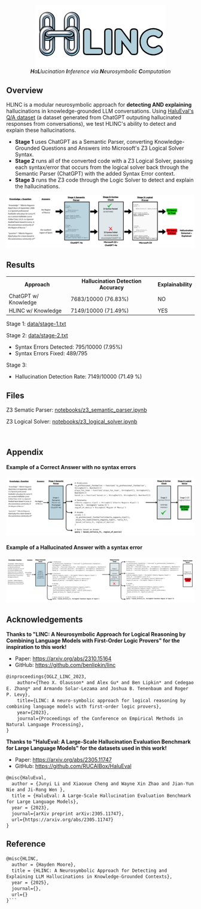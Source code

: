 <p align="center">
  <img src="images/logo.png" width="350" title="HLINC">
  <br>
  <i><b>H</b>a<b>L</b>lucination <b>I</b>nference via <b>N</b>eurosymbolic <b>C</b>omputation</i>
</p>



## Overview

HLINC is a modular neurosymbolic approach for <b>detecting AND explaining</b> hallucinations in knowledge-grounded LLM conversations. Using [HaluEval's Q/A dataset](https://github.com/RUCAIBox/HaluEval/tree/main) (a dataset generated from ChatGPT outputing hallucinated responses from conversations), we test HLINC's ability to detect and explain these hallucinations.
	
- **Stage 1** uses ChatGPT as a Semantic Parser, converting Knowledge-Grounded Questions and Answers into Microsoft's Z3 Logical Solver Syntax. 
- **Stage 2** runs all of the converted code with a Z3 Logical Solver, passing each syntax/error that occurs from the logical solver back through the Semantic Parser (ChatGPT) with the added Syntax Error context.
- **Stage 3** runs the Z3 code through the Logic Solver to detect and explain the hallucinations.  

<p align="center">
  <img src="images/example-1.png" title="HLINC stages">
</p>


## Results

<!DOCTYPE html>
<html>
<head>

</head>
<body>


<table>
  <tr>
    <th>Approach</th>
    <th>Hallucination Detection Accuracy</th>
    <th>Explainability</th>
  </tr>
  <tr>
    <td>ChatGPT w/ Knowledge</td>
    <td>7683/10000 (76.83%)</td>
    <td>NO</td>
  </tr>
  <tr>
    <td>HLINC w/ Knowledge</td>
    <td>7149/10000 (71.49%)</td>
    <td>YES</td>
  </tr>
</table>

</body>
</html>

Stage 1: [data/stage-1.txt](https://github.com/HaydenMM/HLINC/blob/dev/data/stage-1.txt)
  
Stage 2: [data/stage-2.txt](https://github.com/HaydenMM/HLINC/blob/dev/data/stage-2.txt)
- Syntax Errors Detected: 795/10000 (7.95%)
- Syntax Errors Fixed: 489/795

Stage 3:
- Hallucination Detection Rate: 7149/10000 (71.49 %)

## Files
Z3 Sematic Parser: [notebooks/z3_semantic_parser.ipynb](https://github.com/HaydenMM/HLINC/blob/dev/notebooks/z3_semantic_parser.ipynb)

Z3 Logical Solver: [notebooks/z3_logical_solver.ipynb](https://github.com/HaydenMM/HLINC/blob/dev/notebooks/z3_logical_solver.ipynb)


<br>



## Appendix
#### Example of a Correct Answer with no syntax errors
<p align="center">
  <img src="images/example_2.png" title="Example of the right answer with no syntax errors">
</p>

#### Example of a Hallucinated Answer with a syntax error
<p align="center">
  <img src="images/example_3.png" title="Example of the hallucinated answer with syntax errors">
</p>

## Acknowledgements
<b>Thanks to "LINC: A Neurosymbolic Approach for Logical Reasoning by Combining Language Models with First-Order Logic Provers" for the inspiration to this work!</b>
<br>
- Paper: https://arxiv.org/abs/2310.15164
- GitHub: https://github.com/benlipkin/linc
```
@inproceedings{OGLZ_LINC_2023,
	author={Theo X. Olausson* and Alex Gu* and Ben Lipkin* and Cedegao E. Zhang* and Armando Solar-Lezama and Joshua B. Tenenbaum and Roger P. Levy},
	title={LINC: A neuro-symbolic approach for logical reasoning by combining language models with first-order logic provers},
	year={2023},
	journal={Proceedings of the Conference on Empirical Methods in Natural Language Processing},
}
```
<b>Thanks to "HaluEval: A Large-Scale Hallucination Evaluation Benchmark for Large Language Models" for the datasets used in this work!</b>
<br>
- Paper: https://arxiv.org/abs/2305.11747
- GitHub: https://github.com/RUCAIBox/HaluEval
```
@misc{HaluEval,
  author = {Junyi Li and Xiaoxue Cheng and Wayne Xin Zhao and Jian-Yun Nie and Ji-Rong Wen },
  title = {HaluEval: A Large-Scale Hallucination Evaluation Benchmark for Large Language Models},
  year = {2023},
  journal={arXiv preprint arXiv:2305.11747},
  url={https://arxiv.org/abs/2305.11747}
}
```




## Reference
```
@misc{HLINC,
  author = {Hayden Moore},
  title = {HLINC: A Neurosymbolic Approach for Detecting and Explaining LLM Hallucinations in Knowledge-Grounded Contexts},
  year = {2025},
  journal={},
  url={}
}```
